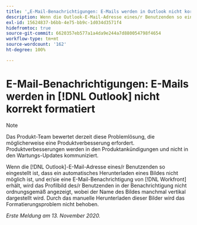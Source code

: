 ```yaml
---
title: '„E-Mail-Benachrichtigungen: E-Mails werden in Outlook nicht korrekt formatiert.“'
description: Wenn die Outlook-E-Mail-Adresse eines/r Benutzenden so eingestellt ist, dass ein automatisches Herunterladen eines Bildes nicht möglich ist, und er/sie eine E-Mail-Benachrichtigung von  [!DNL Workfront] erhält, wird das Profilbild des/r Benutzenden in der Benachrichtigung nicht ordnungsgemäß angezeigt, wobei der Name des Bildes manchmal vertikal dargestellt wird. Durch das manuelle Herunterladen dieser Bilder wird das Formatierungsproblem nicht behoben.
exl-id: 15624837-b6bb-4e75-bb9c-1d034d3571f4
hidefromtoc: true
source-git-commit: 6620357eb577a1a4da9e244a7d880054798f4654
workflow-type: tm+mt
source-wordcount: '162'
ht-degree: 100%

---
```


# E-Mail-Benachrichtigungen: E-Mails werden in [!DNL Outlook] nicht korrekt formatiert

<!--Issue created by request-->

>[!NOTE]
>
>Das Produkt-Team bewertet derzeit diese Problemlösung, die möglicherweise eine Produktverbesserung erfordert. Produktverbesserungen werden in den Produktankündigungen und nicht in den Wartungs-Updates kommuniziert.

Wenn die [!DNL Outlook]-E-Mail-Adresse eines/r Benutzenden so eingestellt ist, dass ein automatisches Herunterladen eines Bildes nicht möglich ist, und er/sie eine E-Mail-Benachrichtigung von [!DNL Workfront] erhält, wird das Profilbild des/r Benutzenden in der Benachrichtigung nicht ordnungsgemäß angezeigt, wobei der Name des Bildes manchmal vertikal dargestellt wird. Durch das manuelle Herunterladen dieser Bilder wird das Formatierungsproblem nicht behoben.


_Erste Meldung am 13. November 2020._
